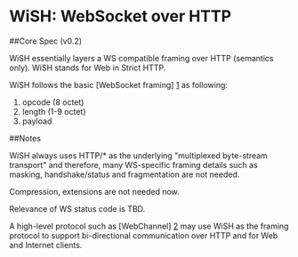 # WiSH: WebSocket over HTTP

##Core Spec (v0.2)

WiSH essentially layers a WS compatible framing over HTTP (semantics only). WiSH stands for Web in Strict HTTP.

WiSH follows the basic [WebSocket framing] [1] as following:

1. opcode (8 octet)
2. length (1-9 octet)
3. payload

##Notes

WiSH always uses HTTP/* as the underlying "multiplexed byte-stream transport" and therefore, many WS-specific framing details such as masking, handshake/status and fragmentation are not needed.

Compression, extensions are not needed now.

Relevance of WS status code is TBD.

A high-level protocol such as [WebChannel] [2] may use WiSH as the framing protocol to support bi-directional communication over HTTP and for Web and Internet clients.

[1]: https://tools.ietf.org/html/rfc6455
[2]: https://github.com/bidiweb/webchannel
